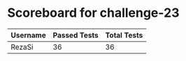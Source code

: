 # Scoreboard for challenge-23
| Username   | Passed Tests | Total Tests |
|------------|--------------|-------------|
| RezaSi | 36 | 36 |
